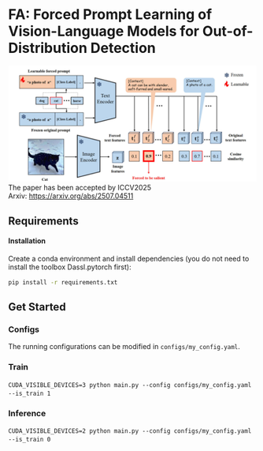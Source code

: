 # FA: Forced Prompt Learning of Vision-Language Models for Out-of-Distribution Detection
![FA framework](framework.png)
The paper has been accepted by ICCV2025  
Arxiv: https://arxiv.org/abs/2507.04511

## Requirements
#### Installation
Create a conda environment and install dependencies (you do not need to install the toolbox Dassl.pytorch first):
```bash
pip install -r requirements.txt
```

## Get Started
### Configs
The running configurations can be modified in `configs/my_config.yaml`. 


### Train
`CUDA_VISIBLE_DEVICES=3 python main.py --config configs/my_config.yaml --is_train 1`

### Inference
`CUDA_VISIBLE_DEVICES=2 python main.py --config configs/my_config.yaml --is_train 0`


